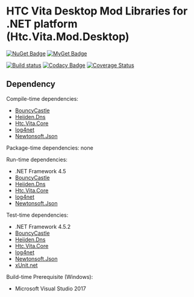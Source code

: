 # HTC Vita Desktop Mod Libraries for .NET platform (Htc.Vita.Mod.Desktop)

[![NuGet Badge](https://buildstats.info/nuget/Htc.Vita.Mod.Desktop)](https://www.nuget.org/packages/Htc.Vita.Mod.Desktop/) [![MyGet Badge](https://buildstats.info/myget/viveportsoftware/Htc.Vita.Mod.Desktop)](https://www.myget.org/feed/viveportsoftware/package/nuget/Htc.Vita.Mod.Desktop)

[![Build status](https://ci.appveyor.com/api/projects/status/iy1wx4sa05ud7dbv/branch/master?svg=true)](https://ci.appveyor.com/project/kenelin/vita-mod-desktop-csharp/branch/master) [![Codacy Badge](https://api.codacy.com/project/badge/Grade/e11785d95f7c4db3afebf17b6bd6de03)](https://www.codacy.com/app/ViveportSoftware/vita_mod_desktop_csharp?utm_source=github.com&amp;utm_medium=referral&amp;utm_content=ViveportSoftware/vita_mod_desktop_csharp&amp;utm_campaign=Badge_Grade) [![Coverage Status](https://coveralls.io/repos/github/ViveportSoftware/vita_mod_desktop_csharp/badge.svg?branch=master)](https://coveralls.io/github/ViveportSoftware/vita_mod_desktop_csharp?branch=master)

## Dependency

Compile-time dependencies:

* [BouncyCastle](https://www.nuget.org/packages/BouncyCastle/)
* [Heijden.Dns](https://www.nuget.org/packages/Heijden.Dns/)
* [Htc.Vita.Core](https://www.nuget.org/packages/Htc.Vita.Core/)
* [log4net](https://www.nuget.org/packages/log4net/)
* [Newtonsoft.Json](https://www.nuget.org/packages/Newtonsoft.Json/)

Package-time dependencies: none

Run-time dependencies:

* .NET Framework 4.5
* [BouncyCastle](https://www.nuget.org/packages/BouncyCastle/)
* [Heijden.Dns](https://www.nuget.org/packages/Heijden.Dns/)
* [Htc.Vita.Core](https://www.nuget.org/packages/Htc.Vita.Core/)
* [log4net](https://www.nuget.org/packages/log4net/)
* [Newtonsoft.Json](https://www.nuget.org/packages/Newtonsoft.Json/)

Test-time dependencies:

* .NET Framework 4.5.2
* [BouncyCastle](https://www.nuget.org/packages/BouncyCastle/)
* [Heijden.Dns](https://www.nuget.org/packages/Heijden.Dns/)
* [Htc.Vita.Core](https://www.nuget.org/packages/Htc.Vita.Core/)
* [log4net](https://www.nuget.org/packages/log4net/)
* [Newtonsoft.Json](https://www.nuget.org/packages/Newtonsoft.Json/)
* [xUnit.net](https://xunit.github.io/)

Build-time Prerequisite (Windows):

* Microsoft Visual Studio 2017
